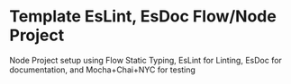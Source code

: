 # Template EsLint, EsDoc Flow/Node Project

Node Project setup using Flow Static Typing, EsLint for Linting, EsDoc for documentation, and Mocha+Chai+NYC for testing
